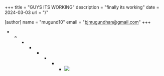 +++
title = "GUYS ITS WORKING"
description = "finally its working"
date = 2024-03-03
url = "/"

[author]
name = "mugund10"
email = "bjmugundhan@gmail.com"
+++




*   *   *   *   *   *   *   *   ![](https://c.tenor.com/G3XQjDTtBEIAAAAd/tenor.gif)


